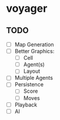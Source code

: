 # voyager

## TODO
- [ ] Map Generation
- [ ] Better Graphics:
  - [ ] Cell
  - [ ] Agent(s)
  - [ ] Layout
- [ ] Multiple Agents
- [ ] Persistence
  - [ ] Score
  - [ ] Moves
- [ ] Playback
- [ ] AI
